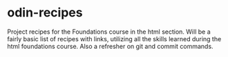 # odin-recipes
Project recipes for the Foundations course in the html section.
Will be a fairly basic list of recipes with links, utilizing all the skills
learned during the html foundations course. Also a refresher on git and commit 
commands.

